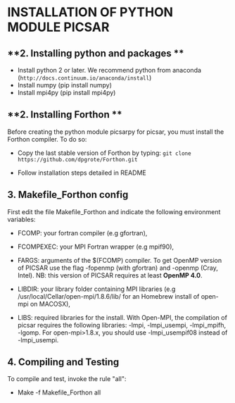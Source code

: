 **INSTALLATION OF PYTHON MODULE PICSAR**
============================================================


**2. Installing python and packages **
--------------------------------------

* Install python 2 or later. We recommend python from anaconda (`http://docs.continuum.io/anaconda/install`)
* Install numpy (pip install numpy)
* Install mpi4py (pip install mpi4py)


**2. Installing Forthon **
-------------------------

Before creating the python module picsarpy for picsar, you must install the Forthon compiler. To do so: 

* Copy the last stable version of Forthon by typing: `git clone https://github.com/dpgrote/Forthon.git`

* Follow installation steps detailed in README 



**3. Makefile_Forthon config**
------------------------------

First edit the file Makefile_Forthon and indicate the following environment variables:

- FCOMP: your fortran compiler (e.g gfortran),

- FCOMPEXEC: your MPI Fortran wrapper (e.g mpif90),

- FARGS: arguments of the $(FCOMP) compiler. To get OpenMP version of PICSAR use the flag -fopenmp (with gfortran) and -openmp (Cray, Intel). NB: this version of PICSAR requires at least **OpenMP 4.0**.  

- LIBDIR: your library folder containing MPI libraries (e.g /usr/local/Cellar/open-mpi/1.8.6/lib/ for an Homebrew install of open-mpi on MACOSX),

- LIBS: required libraries for the install. With Open-MPI, the compilation of picsar requires the following libraries: -lmpi, -lmpi_usempi, -lmpi_mpifh, -lgomp. For open-mpi>1.8.x, you should use -lmpi_usempif08 instead of -lmpi_usempi.  


**4. Compiling and Testing**
----------------------------

To compile and test, invoke the rule "all": 

- Make -f Makefile_Forthon all

